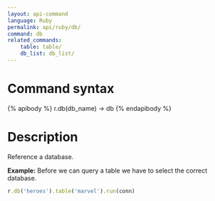 ```yaml
---
layout: api-command 
language: Ruby
permalink: api/ruby/db/
command: db
related_commands:
    table: table/
    db_list: db_list/
---
```



# Command syntax #

{% apibody %}
r.db(db_name) &rarr; db
{% endapibody %}

# Description #

Reference a database.

__Example:__ Before we can query a table we have to select the correct database.

```rb
r.db('heroes').table('marvel').run(conn)
```


